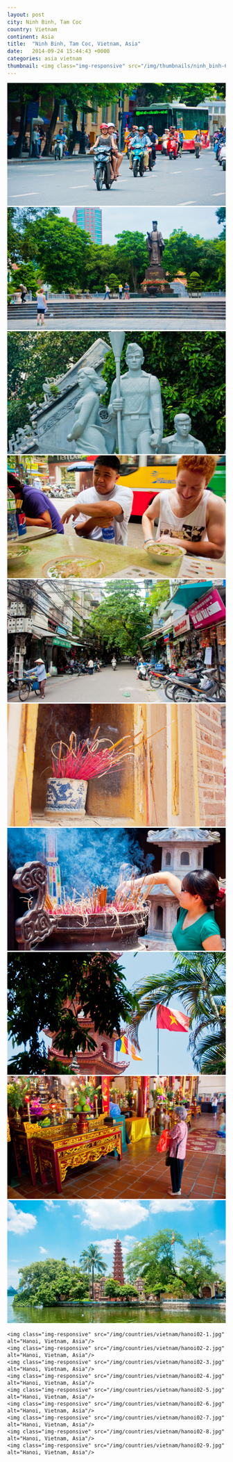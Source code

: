 ```yaml
---
layout: post
city: Ninh Binh, Tam Coc
country: Vietnam
continent: Asia
title:  "Ninh Binh, Tam Coc, Vietnam, Asia"
date:   2014-09-24 15:44:43 +0000
categories: asia vietnam
thumbnail: <img class="img-responsive" src="/img/thumbnails/ninh_binh-6.jpg" alt="Ninh Binh Vietnam" />
---
```


<div class="img-container">
	<img class="img-responsive" src="/img/countries/vietnam/hanoi01-1.jpg" alt="Hanoi, Vietnam, Asia"/>
	<img class="img-responsive" src="/img/countries/vietnam/hanoi01-2.jpg" alt="Hanoi, Vietnam, Asia"/>
	<img class="img-responsive" src="/img/countries/vietnam/hanoi01-3.jpg" alt="Hanoi, Vietnam, Asia"/>
	<img class="img-responsive" src="/img/countries/vietnam/hanoi01-4.jpg" alt="Hanoi, Vietnam, Asia"/>
	<img class="img-responsive" src="/img/countries/vietnam/hanoi01-5.jpg" alt="Hanoi, Vietnam, Asia"/>
	<img class="img-responsive" src="/img/countries/vietnam/hanoi01-6.jpg" alt="Hanoi, Vietnam, Asia"/>
	<img class="img-responsive" src="/img/countries/vietnam/hanoi01-7.jpg" alt="Hanoi, Vietnam, Asia"/>
	<img class="img-responsive" src="/img/countries/vietnam/hanoi01-8.jpg" alt="Hanoi, Vietnam, Asia"/>
	<img class="img-responsive" src="/img/countries/vietnam/hanoi01-9.jpg" alt="Hanoi, Vietnam, Asia"/>
	<img class="img-responsive" src="/img/countries/vietnam/hanoi01-10.jpg" alt="Hanoi, Vietnam, Asia"/>

	<img class="img-responsive" src="/img/countries/vietnam/hanoi02-1.jpg" alt="Hanoi, Vietnam, Asia"/>
	<img class="img-responsive" src="/img/countries/vietnam/hanoi02-2.jpg" alt="Hanoi, Vietnam, Asia"/>
	<img class="img-responsive" src="/img/countries/vietnam/hanoi02-3.jpg" alt="Hanoi, Vietnam, Asia"/>
	<img class="img-responsive" src="/img/countries/vietnam/hanoi02-4.jpg" alt="Hanoi, Vietnam, Asia"/>
	<img class="img-responsive" src="/img/countries/vietnam/hanoi02-5.jpg" alt="Hanoi, Vietnam, Asia"/>
	<img class="img-responsive" src="/img/countries/vietnam/hanoi02-6.jpg" alt="Hanoi, Vietnam, Asia"/>
	<img class="img-responsive" src="/img/countries/vietnam/hanoi02-7.jpg" alt="Hanoi, Vietnam, Asia"/>
	<img class="img-responsive" src="/img/countries/vietnam/hanoi02-8.jpg" alt="Hanoi, Vietnam, Asia"/>
	<img class="img-responsive" src="/img/countries/vietnam/hanoi02-9.jpg" alt="Hanoi, Vietnam, Asia"/>
</div>
